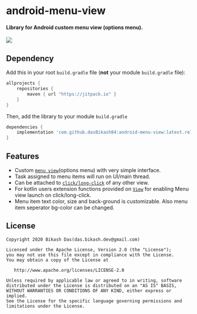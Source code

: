 # android-menu-view

<h4>Library for Android custom menu view (options menu).</h4>


[![](https://jitpack.io/v/dasBikash84/android-menu-view.svg)](https://jitpack.io/#dasBikash84/android-menu-view)

## Dependency

Add this in your root `build.gradle` file (**not** your module `build.gradle` file):

```gradle
allprojects {
	repositories {
        maven { url "https://jitpack.io" }
    }
}
```

Then, add the library to your module `build.gradle`
```gradle
dependencies {
    implementation 'com.github.dasBikash84:android-menu-view:latest.release.here'
}
```

## Features
- Custom [`menu view`](https://github.com/dasBikash84/android-menu-view/blob/master/android_menu_view/src/main/java/com/dasbikash/menu_view/MenuView.kt)(options menu) with very simple interface.
- Task assigned to menu items will run on UI/main thread.
- Can be attached to [`click/long-click`](https://github.com/dasBikash84/android-menu-view/blob/master/android_menu_view/src/main/java/com/dasbikash/menu_view/MenuViewUtils.kt) of any other view.
- For kotlin users extension functions provided on [`View`](https://developer.android.com/reference/android/view/View.html) for enabling Menu view launch on click/long-click.
- Menu item text color, size and back-ground is customizable. Also menu item seperator bg-color can be changed.

License
--------

    Copyright 2020 Bikash Das(das.bikash.dev@gmail.com)

    Licensed under the Apache License, Version 2.0 (the "License");
    you may not use this file except in compliance with the License.
    You may obtain a copy of the License at

       http://www.apache.org/licenses/LICENSE-2.0

    Unless required by applicable law or agreed to in writing, software
    distributed under the License is distributed on an "AS IS" BASIS,
    WITHOUT WARRANTIES OR CONDITIONS OF ANY KIND, either express or implied.
    See the License for the specific language governing permissions and
    limitations under the License.
